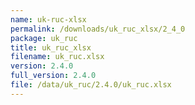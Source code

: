 ```yaml
---
name: uk-ruc-xlsx
permalink: /downloads/uk_ruc_xlsx/2_4_0
package: uk_ruc
title: uk_ruc_xlsx
filename: uk_ruc.xlsx
version: 2.4.0
full_version: 2.4.0
file: /data/uk_ruc/2.4.0/uk_ruc.xlsx
---
```

